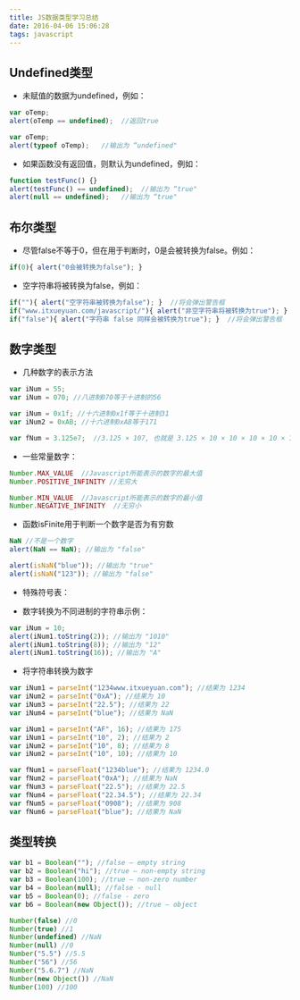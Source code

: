 ```yaml
---
title: JS数据类型学习总结
date: 2016-04-06 15:06:28
tags: javascript
---
```


## Undefined类型 ##

- 未赋值的数据为undefined，例如：

```javascript
var oTemp;
alert(oTemp == undefined);  //返回true

var oTemp;
alert(typeof oTemp);   //输出为 “undefined"
```

- 如果函数没有返回值，则默认为undefined，例如：

```javascript
function testFunc() {}
alert(testFunc() == undefined);  //输出为 “true"
alert(null == undefined);   //输出为 “true"
```
<!--more-->

## 布尔类型 ##
- 尽管false不等于0，但在用于判断时，0是会被转换为false。例如：

```javascript
if(0){ alert("0会被转换为false"); }
```

- 空字符串将被转换为false，例如：

```javascript
if(""){ alert("空字符串被转换为false"); }  //将会弹出警告框
if("www.itxueyuan.com/javascript/"){ alert("非空字符串将被转换为true"); }  //将会弹出警告框
if("false"){ alert("字符串 false 同样会被转换为true"); }  //将会弹出警告框
```

## 数字类型 ##
- 几种数字的表示方法

```javascript
var iNum = 55;
var iNum = 070; //八进制070等于十进制的56

var iNum = 0x1f; //十六进制0x1f等于十进制31
var iNum2 = 0xAB; //十六进制0xAB等于171

var fNum = 3.125e7;  //3.125 × 107, 也就是 3.125 × 10 × 10 × 10 × 10 × 10 × 10 × 10.
```

- 一些常量数字：

```javascript
Number.MAX_VALUE  //Javascript所能表示的数字的最大值
Number.POSITIVE_INFINITY //无穷大

Number.MIN_VALUE  //Javascript所能表示的数字的最小值
Number.NEGATIVE_INFINITY  //无穷小
```

- 函数isFinite用于判断一个数字是否为有穷数

```javascript
NaN //不是一个数字
alert(NaN == NaN); //输出为 "false"

alert(isNaN("blue")); //输出为 "true"
alert(isNaN("123")); //输出为 "false"
```

- 特殊符号表：

- 数字转换为不同进制的字符串示例：

```javascript
var iNum = 10;
alert(iNum1.toString(2)); //输出为 "1010"
alert(iNum1.toString(8)); //输出为 "12"
alert(iNum1.toString(16)); //输出为 "A"
```

- 将字符串转换为数字

```javascript
var iNum1 = parseInt("1234www.itxueyuan.com"); //结果为 1234
var iNum2 = parseInt("0xA"); //结果为 10
var iNum3 = parseInt("22.5"); //结果为 22
var iNum4 = parseInt("blue"); //结果为 NaN

var iNum1 = parseInt("AF", 16); //结果为 175
var iNum1 = parseInt("10", 2); //结果为 2
var iNum2 = parseInt("10", 8); //结果为 8
var iNum2 = parseInt("10", 10); //结果为 10

var fNum1 = parseFloat("1234blue"); //结果为 1234.0
var fNum2 = parseFloat("0xA"); //结果为 NaN
var fNum3 = parseFloat("22.5"); //结果为 22.5
var fNum4 = parseFloat("22.34.5"); //结果为 22.34
var fNum5 = parseFloat("0908"); //结果为 908
var fNum6 = parseFloat("blue"); //结果为 NaN
```

## 类型转换 ##   

```javascript 
var b1 = Boolean(""); //false – empty string
var b2 = Boolean("hi"); //true – non-empty string
var b3 = Boolean(100); //true – non-zero number
var b4 = Boolean(null); //false - null
var b5 = Boolean(0); //false - zero
var b6 = Boolean(new Object()); //true – object

Number(false) //0
Number(true) //1
Number(undefined) //NaN
Number(null) //0
Number("5.5") //5.5
Number("56") //56
Number("5.6.7") //NaN
Number(new Object()) //NaN
Number(100) //100
```
